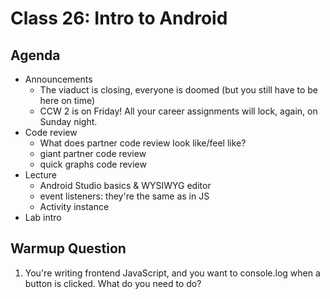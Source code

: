 # Class 26: Intro to Android

## Agenda
- Announcements
    - The viaduct is closing, everyone is doomed (but you still have to be here on time)
    - CCW 2 is on Friday! All your career assignments will lock, again, on Sunday night.
- Code review
    - What does partner code review look like/feel like?
    - giant partner code review
    - quick graphs code review
- Lecture
    - Android Studio basics & WYSIWYG editor
    - event listeners: they're the same as in JS
    - Activity instance
- Lab intro


## Warmup Question
1. You're writing frontend JavaScript, and you want to console.log when a button is clicked. What do you need to do?
